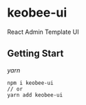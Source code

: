 # keobee-ui

React Admin Template UI

## Getting Start

_yarn_

```
npm i keobee-ui
// or
yarn add keobee-ui 
```

